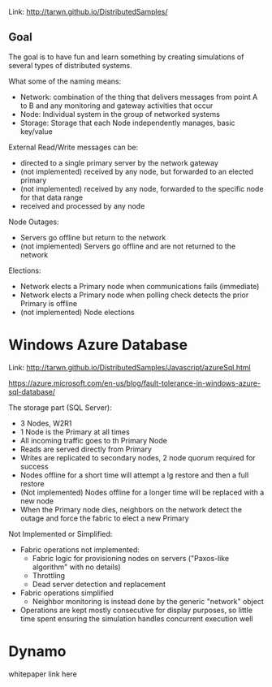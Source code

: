 Link: http://tarwn.github.io/DistributedSamples/

Goal
------

The goal is to have fun and learn something by creating simulations of several types of distributed systems.

What some of the naming means:

* Network: combination of the thing that delivers messages from point A to B and any monitoring and gateway activities that occur
* Node: Individual system in the group of networked systems
* Storage: Storage that each Node independently manages, basic key/value

External Read/Write messages can be:

* directed to a single primary server by the network gateway
* (not implemented) received by any node, but forwarded to an elected primary
* (not implemented) received by any node, forwarded to the specific node for that data range
* received and processed by any node

Node Outages:

* Servers go offline but return to the network
* (not implemented) Servers go offline and are not returned to the network

Elections:

* Network elects a Primary node when communications fails (immediate)
* Network elects a Primary node when polling check detects the prior Primary is offline
* (not implemented) Node elections

Windows Azure Database
========================

Link: http://tarwn.github.io/DistributedSamples/Javascript/azureSql.html

https://azure.microsoft.com/en-us/blog/fault-tolerance-in-windows-azure-sql-database/

The storage part (SQL Server):
* 3 Nodes, W2R1
* 1 Node is the Primary at all times
* All incoming traffic goes to th Primary Node
* Reads are served directly from Primary
* Writes are replicated to secondary nodes, 2 node quorum required for success
* Nodes offline for a short time will attempt a lg restore and then a full restore
* (Not implemented) Nodes offline for a longer time will be replaced with a new node
* When the Primary node dies, neighbors on the network detect the outage and force the fabric to elect a new Primary

Not Implemented or Simplified:
* Fabric operations not implemented:
	* Fabric logic for provisioning nodes on servers ("Paxos-like algorithm" with no details)
	* Throttling
	* Dead server detection and replacement
* Fabric operations simplified
	* Neighbor monitoring is instead done by the generic "network" object
* Operations are kept mostly consecutive for display purposes, so little time spent ensuring the simulation handles concurrent execution well

Dynamo
========

whitepaper link here


